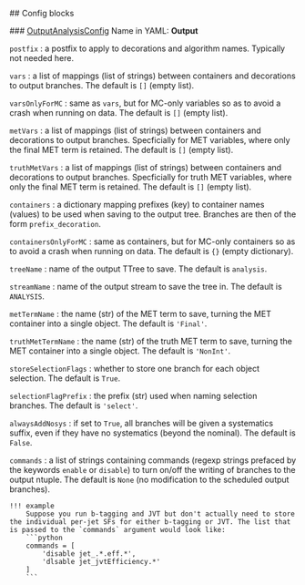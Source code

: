 <!---
## Make-methods

!!! warning
    No such method exist for ntupling algorithms!
--->

## Config blocks

### [OutputAnalysisConfig](https://acode-browser1.usatlas.bnl.gov/lxr/source/athena/PhysicsAnalysis/Algorithms/AsgAnalysisAlgorithms/python/OutputAnalysisConfig.py)
Name in YAML: **Output**

`postfix`
:   a postfix to apply to decorations and algorithm names. Typically not needed here.

`vars`
:   a list of mappings (list of strings) between containers and decorations to output branches. The default is `[]` (empty list).

`varsOnlyForMC`
:   same as `vars`, but for MC-only variables so as to avoid a crash when running on data. The default is `[]` (empty list).

`metVars`
:   a list of mappings (list of strings) between containers and decorations to output branches. Specficially for MET variables, where only the final MET term is retained. The default is `[]` (empty list).

`truthMetVars`
:   a list of mappings (list of strings) between containers and decorations to output branches. Specficially for truth MET variables, where only the final MET term is retained. The default is `[]` (empty list).

`containers`
:   a dictionary mapping prefixes (key) to container names (values) to be used when saving to the output tree. Branches are then of the form `prefix_decoration`.

`containersOnlyForMC`
:   same as containers, but for MC-only containers so as to avoid a crash when running on data. The default is `{}` (empty dictionary).

`treeName`
:   name of the output TTree to save. The default is `analysis`.

`streamName`
:   name of the output stream to save the tree in. The default is `ANALYSIS`.

`metTermName`
:   the name (str) of the MET term to save, turning the MET container into a single object. The default is `'Final'`.

`truthMetTermName`
:   the name (str) of the truth MET term to save, turning the MET container into a single object. The default is `'NonInt'`.

`storeSelectionFlags`
:   whether to store one branch for each object selection. The default is `True`.

`selectionFlagPrefix`
:   the prefix (str) used when naming selection branches. The default is `'select'`.

`alwaysAddNosys`
:   if set to `True`, all branches will be given a systematics suffix, even if they have no systematics (beyond the nominal). The default is `False`.

`commands`
:   a list of strings containing commands (regexp strings prefaced by the keywords `enable` or `disable`) to turn on/off the writing of branches to the output ntuple. The default is `None` (no modification to the scheduled output branches).

    !!! example
        Suppose you run b-tagging and JVT but don't actually need to store the individual per-jet SFs for either b-tagging or JVT. The list that is passed to the `commands` argument would look like:
        ```python
        commands = [
            'disable jet_.*.eff.*',
            'dlsable jet_jvtEfficiency.*'
        ]
        ```
